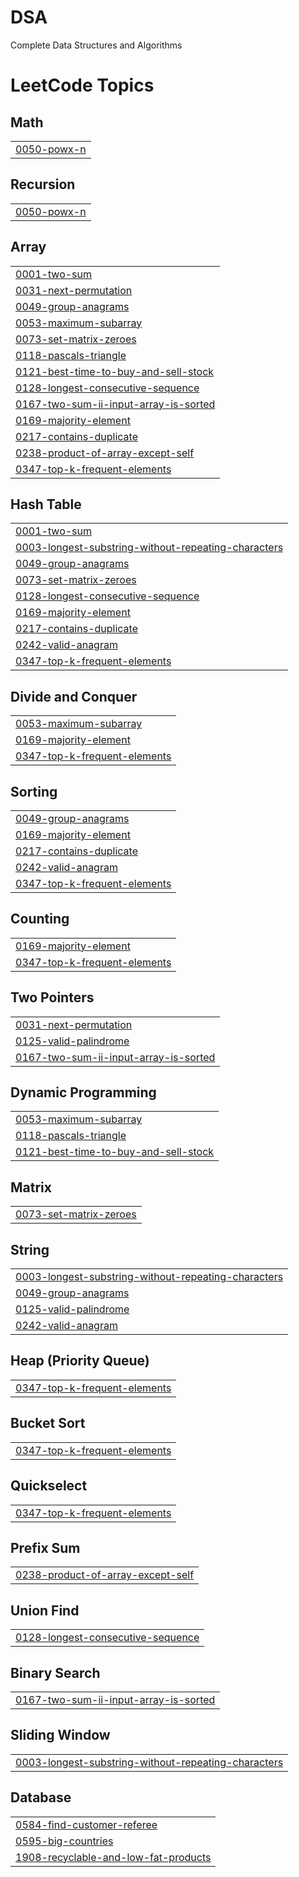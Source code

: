 # DSA
Complete Data Structures and Algorithms 

<!---LeetCode Topics Start-->
# LeetCode Topics
## Math
|  |
| ------- |
| [0050-powx-n](https://github.com/ssd46/DSA/tree/master/0050-powx-n) |
## Recursion
|  |
| ------- |
| [0050-powx-n](https://github.com/ssd46/DSA/tree/master/0050-powx-n) |
## Array
|  |
| ------- |
| [0001-two-sum](https://github.com/ssd46/DSA/tree/master/0001-two-sum) |
| [0031-next-permutation](https://github.com/ssd46/DSA/tree/master/0031-next-permutation) |
| [0049-group-anagrams](https://github.com/ssd46/DSA/tree/master/0049-group-anagrams) |
| [0053-maximum-subarray](https://github.com/ssd46/DSA/tree/master/0053-maximum-subarray) |
| [0073-set-matrix-zeroes](https://github.com/ssd46/DSA/tree/master/0073-set-matrix-zeroes) |
| [0118-pascals-triangle](https://github.com/ssd46/DSA/tree/master/0118-pascals-triangle) |
| [0121-best-time-to-buy-and-sell-stock](https://github.com/ssd46/DSA/tree/master/0121-best-time-to-buy-and-sell-stock) |
| [0128-longest-consecutive-sequence](https://github.com/ssd46/DSA/tree/master/0128-longest-consecutive-sequence) |
| [0167-two-sum-ii-input-array-is-sorted](https://github.com/ssd46/DSA/tree/master/0167-two-sum-ii-input-array-is-sorted) |
| [0169-majority-element](https://github.com/ssd46/DSA/tree/master/0169-majority-element) |
| [0217-contains-duplicate](https://github.com/ssd46/DSA/tree/master/0217-contains-duplicate) |
| [0238-product-of-array-except-self](https://github.com/ssd46/DSA/tree/master/0238-product-of-array-except-self) |
| [0347-top-k-frequent-elements](https://github.com/ssd46/DSA/tree/master/0347-top-k-frequent-elements) |
## Hash Table
|  |
| ------- |
| [0001-two-sum](https://github.com/ssd46/DSA/tree/master/0001-two-sum) |
| [0003-longest-substring-without-repeating-characters](https://github.com/ssd46/DSA/tree/master/0003-longest-substring-without-repeating-characters) |
| [0049-group-anagrams](https://github.com/ssd46/DSA/tree/master/0049-group-anagrams) |
| [0073-set-matrix-zeroes](https://github.com/ssd46/DSA/tree/master/0073-set-matrix-zeroes) |
| [0128-longest-consecutive-sequence](https://github.com/ssd46/DSA/tree/master/0128-longest-consecutive-sequence) |
| [0169-majority-element](https://github.com/ssd46/DSA/tree/master/0169-majority-element) |
| [0217-contains-duplicate](https://github.com/ssd46/DSA/tree/master/0217-contains-duplicate) |
| [0242-valid-anagram](https://github.com/ssd46/DSA/tree/master/0242-valid-anagram) |
| [0347-top-k-frequent-elements](https://github.com/ssd46/DSA/tree/master/0347-top-k-frequent-elements) |
## Divide and Conquer
|  |
| ------- |
| [0053-maximum-subarray](https://github.com/ssd46/DSA/tree/master/0053-maximum-subarray) |
| [0169-majority-element](https://github.com/ssd46/DSA/tree/master/0169-majority-element) |
| [0347-top-k-frequent-elements](https://github.com/ssd46/DSA/tree/master/0347-top-k-frequent-elements) |
## Sorting
|  |
| ------- |
| [0049-group-anagrams](https://github.com/ssd46/DSA/tree/master/0049-group-anagrams) |
| [0169-majority-element](https://github.com/ssd46/DSA/tree/master/0169-majority-element) |
| [0217-contains-duplicate](https://github.com/ssd46/DSA/tree/master/0217-contains-duplicate) |
| [0242-valid-anagram](https://github.com/ssd46/DSA/tree/master/0242-valid-anagram) |
| [0347-top-k-frequent-elements](https://github.com/ssd46/DSA/tree/master/0347-top-k-frequent-elements) |
## Counting
|  |
| ------- |
| [0169-majority-element](https://github.com/ssd46/DSA/tree/master/0169-majority-element) |
| [0347-top-k-frequent-elements](https://github.com/ssd46/DSA/tree/master/0347-top-k-frequent-elements) |
## Two Pointers
|  |
| ------- |
| [0031-next-permutation](https://github.com/ssd46/DSA/tree/master/0031-next-permutation) |
| [0125-valid-palindrome](https://github.com/ssd46/DSA/tree/master/0125-valid-palindrome) |
| [0167-two-sum-ii-input-array-is-sorted](https://github.com/ssd46/DSA/tree/master/0167-two-sum-ii-input-array-is-sorted) |
## Dynamic Programming
|  |
| ------- |
| [0053-maximum-subarray](https://github.com/ssd46/DSA/tree/master/0053-maximum-subarray) |
| [0118-pascals-triangle](https://github.com/ssd46/DSA/tree/master/0118-pascals-triangle) |
| [0121-best-time-to-buy-and-sell-stock](https://github.com/ssd46/DSA/tree/master/0121-best-time-to-buy-and-sell-stock) |
## Matrix
|  |
| ------- |
| [0073-set-matrix-zeroes](https://github.com/ssd46/DSA/tree/master/0073-set-matrix-zeroes) |
## String
|  |
| ------- |
| [0003-longest-substring-without-repeating-characters](https://github.com/ssd46/DSA/tree/master/0003-longest-substring-without-repeating-characters) |
| [0049-group-anagrams](https://github.com/ssd46/DSA/tree/master/0049-group-anagrams) |
| [0125-valid-palindrome](https://github.com/ssd46/DSA/tree/master/0125-valid-palindrome) |
| [0242-valid-anagram](https://github.com/ssd46/DSA/tree/master/0242-valid-anagram) |
## Heap (Priority Queue)
|  |
| ------- |
| [0347-top-k-frequent-elements](https://github.com/ssd46/DSA/tree/master/0347-top-k-frequent-elements) |
## Bucket Sort
|  |
| ------- |
| [0347-top-k-frequent-elements](https://github.com/ssd46/DSA/tree/master/0347-top-k-frequent-elements) |
## Quickselect
|  |
| ------- |
| [0347-top-k-frequent-elements](https://github.com/ssd46/DSA/tree/master/0347-top-k-frequent-elements) |
## Prefix Sum
|  |
| ------- |
| [0238-product-of-array-except-self](https://github.com/ssd46/DSA/tree/master/0238-product-of-array-except-self) |
## Union Find
|  |
| ------- |
| [0128-longest-consecutive-sequence](https://github.com/ssd46/DSA/tree/master/0128-longest-consecutive-sequence) |
## Binary Search
|  |
| ------- |
| [0167-two-sum-ii-input-array-is-sorted](https://github.com/ssd46/DSA/tree/master/0167-two-sum-ii-input-array-is-sorted) |
## Sliding Window
|  |
| ------- |
| [0003-longest-substring-without-repeating-characters](https://github.com/ssd46/DSA/tree/master/0003-longest-substring-without-repeating-characters) |
## Database
|  |
| ------- |
| [0584-find-customer-referee](https://github.com/ssd46/DSA/tree/master/0584-find-customer-referee) |
| [0595-big-countries](https://github.com/ssd46/DSA/tree/master/0595-big-countries) |
| [1908-recyclable-and-low-fat-products](https://github.com/ssd46/DSA/tree/master/1908-recyclable-and-low-fat-products) |
<!---LeetCode Topics End-->